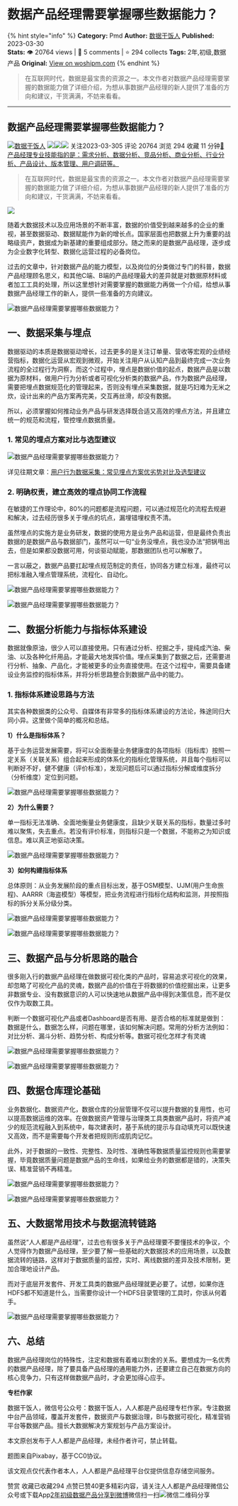 # 数据产品经理需要掌握哪些数据能力？
{% hint style="info" %}
**Category:** Pmd
**Author:** [数据干饭人](https://www.woshipm.com/u/850132)
**Published:** 2023-03-30  
**Stats:** 👁️ 20764 views | 💬 5 comments | ⭐ 294 collects
**Tags:** 2年,初级,数据产品
**Original:** [View on woshipm.com](https://www.woshipm.com/pmd/5794416.html)
{% endhint %}
> 在互联网时代，数据是最宝贵的资源之一。本文作者对数据产品经理需要掌握的数据能力做了详细介绍，为想从事数据产品经理的新人提供了准备的方向和建议，干货满满，不妨来看看。

---

## 数据产品经理需要掌握哪些数据能力？

[![](https://image.woshipm.com/wp-files/2021/09/cOGve0gK4PPmNSNMsXSG.jpg!/both/72x72)](https://www.woshipm.com/u/850132)[数据干饭人](https://www.woshipm.com/u/850132) ![](https://static.woshipm.com/tag/1121_1@2x.png)![](https://static.woshipm.com/tag/2103_1@2x.png)![](https://static.woshipm.com/tag/2104_1@2x.png) 关注2023-03-305 评论 20764 浏览 294 收藏 11 分钟[🔗 产品经理专业技能指的是：需求分析、数据分析、竞品分析、商业分析、行业分析、产品设计、版本管理、用户调研等。](https://ke.qidianla.com/courses/90pm)

> 在互联网时代，数据是最宝贵的资源之一。本文作者对数据产品经理需要掌握的数据能力做了详细介绍，为想从事数据产品经理的新人提供了准备的方向和建议，干货满满，不妨来看看。

![](https://image.yunyingpai.com/wp/2023/03/WY7Mc1JAiuUea9rlWjFK.jpg)

随着大数据技术以及应用场景的不断丰富，数据的价值受到越来越多的企业的重视，甚至数据驱动、数据赋能作为新的增长点。国家层面也把数据上升为重要的战略级资产，数据成为新基建的重要组成部分。随之而来的是数据产品经理，逐步成为企业数字化转型、数据化运营过程的必备岗位。

过去的文章中，针对数据产品的能力模型，以及岗位的分类做过专门的科普，数据产品经理顾名思义，和其他C端、B端的产品经理最大的差异就是对数据原材料或者加工工具的处理，所以这里想针对需要掌握的数据能力再做一个介绍，给想从事数据产品经理工作的新人，提供一些准备的方向建议。

![数据产品经理需要掌握哪些数据能力？](https://image.yunyingpai.com/wp/2023/03/sMYdbzIFATJApnmX9e4W.png)

## 一、数据采集与埋点

数据驱动的本质是数据驱动增长，过去更多的是关注订单量、营收等宏观的业绩经营指标，数据化运营从宏观到微观，开始关注用户从认知产品到最终完成一次业务流程的全过程行为洞察，而这个过程中，埋点是数据价值的起点，数据产品是以数据为原材料，做用户行为分析或者可视化分析类的数据产品，作为数据产品经理，需要把埋点数据规范化的管理起来，否则没有埋点采集数据，就是巧妇难为无米之炊，设计出来的产品方案再完美，交互再丝滑，却没有数据。

所以，必须掌握如何推动业务产品与研发选择既合适又高效的埋点方法，并且建立统一的规范和流程，管控埋点数据质量。

### 1\. 常见的埋点方案对比与选型建议

![数据产品经理需要掌握哪些数据能力？](https://image.yunyingpai.com/wp/2023/03/XAjUQm2hCOJQJPSBhy2L.png)

详见往期文章：[用户行为数据采集：常见埋点方案优劣势对比及选型建议](https://www.woshipm.com/data-analysis/5153200.html)

### 2\. 明确权责，建立高效的埋点协同工作流程

在敏捷的工作理论中，80%的问题都是流程问题，可以通过规范化的流程去规避和解决，过去经历很多关于埋点的坑点，漏埋错埋权责不清。

虽然埋点的实施方是业务研发，数据的使用方是业务产品和运营，但是最终负责出数据的是数据产品与数据部门，虽然可以一句“业务没埋点，我也没办法”把锅甩出去，但是如果都没数据可用，何谈驱动赋能，那数据团队也可以解散了。

一言以蔽之，数据产品要扛起埋点规范制定的责任，协同各方建立标准，最终可以把标准融入埋点管理系统，流程化、自动化。

![数据产品经理需要掌握哪些数据能力？](https://image.yunyingpai.com/wp/2023/03/LvhG8CwGFdYBW5t4NhXc.png)

![数据产品经理需要掌握哪些数据能力？](https://image.yunyingpai.com/wp/2023/03/pSa1NWed6qIepsquX7mr.png)

## 二、数据分析能力与指标体系建设

数据就像原油，很少人可以直接使用。只有通过分析、挖掘之手，提纯成汽油、柴油、以及各种化纤用品，才能最大地发挥价值。埋点采集到了数据之后，还需要进行分析、抽象、产品化，才能被更多的业务直接使用。在这个过程中，需要具备建设业务监控的指标体系，并将分析思路整合到数据产品中的能力。

### 1\. 指标体系建设思路与方法

其实各种数据类的公众号、自媒体有非常多的指标体系建设的方法论，殊途同归大同小异。这里做个简单的概况和总结。

**1）什么是指标体系？**

基于业务运营发展需要，将可以全面衡量业务健康度的各项指标（指标库）按照一定关系（关联关系）组合起来形成的体系化的指标化管理系统，并且每个指标可以判断好不好，健不健康（评价标准），发现问题后可以通过指标分解或维度拆分（分析维度）定位到问题。

![数据产品经理需要掌握哪些数据能力？](https://image.yunyingpai.com/wp/2023/03/iYIcObRDCztBlOyJrXo2.png)

**2）为什么需要？**

单一指标无法准确、全面地衡量业务健康度，且缺少关联关系的指标，数量过多时难以聚焦，失去重点。若没有评价标准，则指标只是一个数据，不能称之为知识或信息。难以真正地驱动决策。

![数据产品经理需要掌握哪些数据能力？](https://image.yunyingpai.com/wp/2023/03/aQvKDRV9IfleVSwlrovQ.png)

**3）如何构建指标体系**

总体原则：从业务发展阶段的重点目标出发，基于OSM模型、UJM(用户生命旅程)、AARRR（海盗模型）等模型，把业务流程进行指标化结构和监测，并按照指标的拆分关系分级分类。

![数据产品经理需要掌握哪些数据能力？](https://image.yunyingpai.com/wp/2023/03/ChYSSnZXLbmPXlPj4VDa.png)

![数据产品经理需要掌握哪些数据能力？](https://image.yunyingpai.com/wp/2023/03/VflGok91NCORpvuxSf1c.png)

## 三、数据产品与分析思路的融合

很多刚入行的数据产品经理在做数据可视化类的产品时，容易追求可视化的效果，却忽略了可视化产品的灵魂，数据产品的价值在于将数据的价值挖掘出来，让更多非数据专业、没有数据意识的人可以快速地从数据产品中得到决策信息，而不是仅仅作为取数工具。

判断一个数据可视化产品或者Dashboard是否有用、是否合格的标准就是做到：数据是什么，数据怎么样，问题在哪里，该如何解决问题。常用的分析方法例如：对比分析、漏斗分析、趋势分析、构成分析等。数据可视化怎样才有灵魂

![数据产品经理需要掌握哪些数据能力？](https://image.yunyingpai.com/wp/2023/03/pI0l3XWmmwbSYCRUR7ia.png)

![数据产品经理需要掌握哪些数据能力？](https://image.yunyingpai.com/wp/2023/03/MVOzuRBcepm1Tv76qAYq.png)

## 四、数据仓库理论基础

业务数据化、数据资产化，数据仓库的分层管理不仅可以提升数据的复用性，也可以提高数据运维的效率。在做数据资产管理与治理类工具类数据产品时，将资产减少的规范流程融入到系统中，每次建表时，基于系统的提示与自动填充可以既快速又高效，而不是需要每个开发者把规则形成肌肉记忆。

此外，对于数据的一致性、完整性、及时性、准确性等数据质量监控规则也需要掌握，毕竟数据质量问题是数据产品的生命线，如果给业务的数据都是错的，决策失误、精准营销不再精准。

![数据产品经理需要掌握哪些数据能力？](https://image.yunyingpai.com/wp/2023/03/g9kejyKwUZO4mVVBb9le.png)

![数据产品经理需要掌握哪些数据能力？](https://image.yunyingpai.com/wp/2023/03/TpyAPYGf2hjIcQtoEdRS.png)

## 五、大数据常用技术与数据流转链路

虽然说“人人都是产品经理”，过去也有很多关于产品经理要不要懂技术的争议，个人觉得作为数据产品经理，至少要了解一些基础的大数据技术的应用场景，以及数据流转的链路，这样对于数据质量的监控，实时、离线数据的差异及技术限制，更加合理地设计产品。

而对于底层开发套件、开发工具类的数据产品经理就更必要了。试想，如果你连HDFS都不知道是什么，当需要你设计一个HDFS目录管理的工具时，你该从何着手。

![数据产品经理需要掌握哪些数据能力？](https://image.yunyingpai.com/wp/2023/03/SRQYwC61NfmlpGoi4yDF.png)

## 六、总结

数据产品经理岗位的特殊性，注定和数据有着难以割舍的关系。要想成为一名优秀的数据产品经理，除了要具备产品经理的通用能力外，还要建立自己在数据方向的核心竞争力，只有这样做数据产品时，才会更加得心应手。

**专栏作家**

数据干饭人，微信号公众号：数据干饭人，人人都是产品经理专栏作家。专注数据中台产品领域，覆盖开发套件，数据资产与数据治理，BI与数据可视化，精准营销平台等数据产品。擅长大数据解决方案规划与产品方案设计。

本文原创发布于人人都是产品经理，未经作者许可，禁止转载。

题图来自Pixabay，基于CC0协议。

该文观点仅代表作者本人，人人都是产品经理平台仅提供信息存储空间服务。

赞赏 收藏已收藏294 点赞已赞40更多精彩内容，请关注人人都是产品经理微信公众号或下载App[2年](https://www.woshipm.com/tag/2%e5%b9%b4)[初级](https://www.woshipm.com/tag/%e5%88%9d%e7%ba%a7)[数据产品](https://www.woshipm.com/tag/%e6%95%b0%e6%8d%ae%e4%ba%a7%e5%93%81)[分享到微博](https://service.weibo.com/share/share.php?appkey=2775287854&title=数据产品经理需要掌握哪些数据能力？&url=https://www.woshipm.com/pmd/5794416.html&pic=https://image.yunyingpai.com/wp/2023/03/WY7Mc1JAiuUea9rlWjFK.jpg)微信扫一扫![微信二维码](https://api.pwmqr.com/qrcode/create/?url=https://www.woshipm.com/pmd/5794416.html)分享